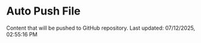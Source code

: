 # Auto Push File

Content that will be pushed to GitHub repository.
Last updated: 07/12/2025, 02:55:16 PM